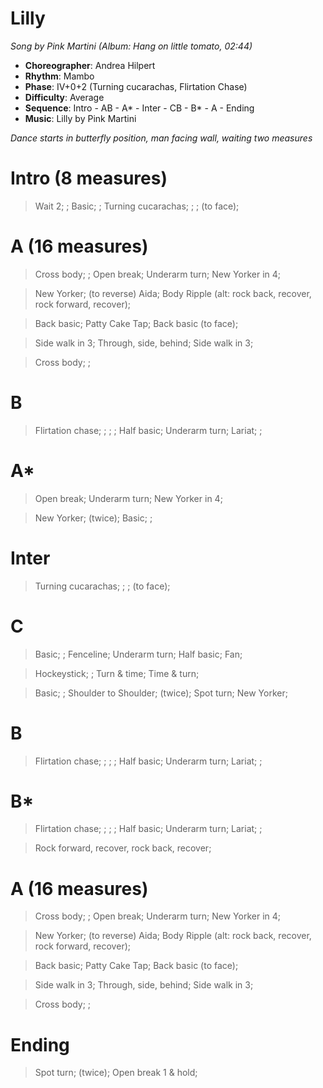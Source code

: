 # Lilly
*Song by Pink Martini (Album: Hang on little tomato, 02:44)*

* **Choreographer**: Andrea Hilpert
* **Rhythm**: Mambo
* **Phase**: IV+0+2 (Turning cucarachas, Flirtation Chase)
* **Difficulty**: Average
* **Sequence**: Intro - AB - A* - Inter - CB - B* - A - Ending
* **Music**: Lilly by Pink Martini

*Dance starts in butterfly position, man facing wall, waiting two measures*

# Intro (8 measures)

> Wait 2; ; Basic; ; Turning cucarachas; ; ; (to face);

# A (16 measures)

> Cross body; ; Open break; Underarm turn; New Yorker in 4;

> New Yorker; (to reverse) Aida; Body Ripple (alt: rock back, recover, rock forward, recover);

> Back basic; Patty Cake Tap; Back basic (to face);

> Side walk in 3; Through, side, behind; Side walk in 3;

> Cross body; ;


# B


> Flirtation chase; ; ; ; Half basic; Underarm turn; Lariat; ;


# A*

> Open break; Underarm turn; New Yorker in 4;

> New Yorker; (twice); Basic; ;

# Inter

> Turning cucarachas; ; ; (to face);

# C

> Basic; ; Fenceline; Underarm turn; Half basic; Fan;

> Hockeystick; ; Turn & time; Time & turn;

> Basic; ; Shoulder to Shoulder; (twice); Spot turn; New Yorker;

# B

> Flirtation chase; ; ; ; Half basic; Underarm turn; Lariat; ;

# B*

> Flirtation chase; ; ; ; Half basic; Underarm turn; Lariat; ;

> Rock forward, recover, rock back, recover;

# A (16 measures)

> Cross body; ; Open break; Underarm turn; New Yorker in 4;

> New Yorker; (to reverse) Aida; Body Ripple (alt: rock back, recover, rock forward, recover);

> Back basic; Patty Cake Tap; Back basic (to face);

> Side walk in 3; Through, side, behind; Side walk in 3;

> Cross body; ;

# Ending

> Spot turn; (twice); Open break 1 & hold;


